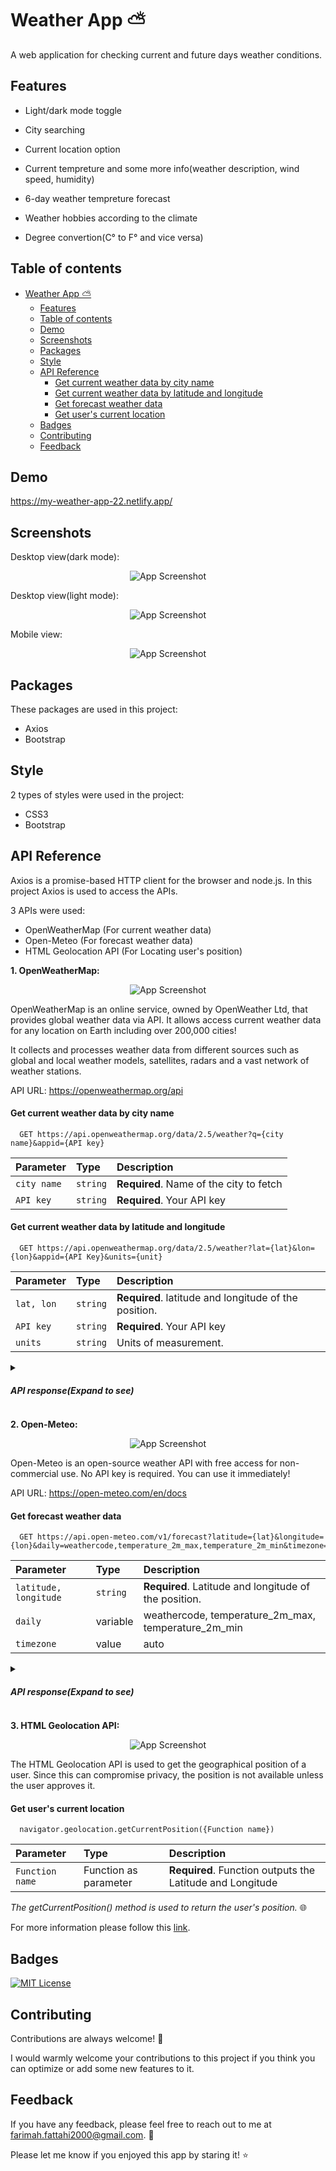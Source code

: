 
# Weather App :partly_sunny:

A web application for checking current and future days weather conditions. 
## Features

- Light/dark mode toggle

- City searching

- Current location option

- Current tempreture and some more info(weather description, wind speed, humidity)

- 6-day weather tempreture forecast

- Weather hobbies according to the climate

- Degree convertion(C° to F° and vice versa)

## Table of contents

- [Weather App :partly_sunny:](#weather-app--partly-sunny-)
  * [Features](#features)
  * [Table of contents](#table-of-contents)
  * [Demo](#demo)
  * [Screenshots](#screenshots)
  * [Packages](#packages)
  * [Style](#style)
  * [API Reference](#api-reference)
      - [Get current weather data by city name](#get-current-weather-data-by-city-name)
      - [Get current weather data by latitude and longitude](#get-current-weather-data-by-latitude-and-longitude)
      - [Get forecast weather data](#get-forecast-weather-data)
      - [Get user's current location](#get-users-current-location)
  * [Badges](#badges)
  * [Contributing](#contributing)
  * [Feedback](#feedback)

## Demo

https://my-weather-app-22.netlify.app/
## Screenshots

Desktop view(dark mode):

  <div align="center">

![App Screenshot](Dark.JPG)
  
  </div>

Desktop view(light mode):

  <div align="center">

![App Screenshot](Light.JPG)
  
  </div>

Mobile view:

  <div align="center">

![App Screenshot](Mobile.JPG)
  
  </div>

## Packages

These packages are used in this project:

- Axios
- Bootstrap
## Style
2 types of styles were used in the project:

- CSS3
- Bootstrap


## API Reference

Axios is a promise-based HTTP client for the browser and node.js. In this project Axios is used to access the APIs.

3 APIs were used:
- OpenWeatherMap (For current weather data)
- Open-Meteo (For forecast weather data)
- HTML Geolocation API (For Locating user's position)



**1. OpenWeatherMap:**
  <div align="center">

![App Screenshot](Open-weather.png)
  
  </div>

OpenWeatherMap is an online service, owned by OpenWeather Ltd, that provides global weather data via API. It allows access current weather data for any location on Earth including over 200,000 cities!

It collects and processes weather data from different sources such as global and local weather models, satellites, radars and a vast network of weather stations.

API URL: https://openweathermap.org/api

#### Get current weather data by city name

```http
  GET https://api.openweathermap.org/data/2.5/weather?q={city name}&appid={API key}
```

| Parameter | Type     | Description                |
| :-------- | :------- | :------------------------- |
|`city name`| `string` | **Required**. Name of the city to fetch  |
| `API key` | `string` | **Required**. Your API key |

#### Get current weather data by latitude and longitude

```http
  GET https://api.openweathermap.org/data/2.5/weather?lat={lat}&lon={lon}&appid={API Key}&units={unit}
```

| Parameter | Type     | Description                |
| :-------- | :------- | :------------------------- |
|`lat, lon` | `string` | **Required**. latitude and longitude of the position.  |
| `API key` | `string` | **Required**. Your API key |
|`units`    | `string` | Units of measurement.      |

<details><summary><h5>API response(Expand to see)<h5></summary>
  
```http
{
  "coord": {
    "lon": 10.99,
    "lat": 44.34
  },
  "weather": [
    {
      "id": 501,
      "main": "Rain",
      "description": "moderate rain",
      "icon": "10d"
    }
  ],
  "base": "stations",
  "main": {
    "temp": 298.48,
    "feels_like": 298.74,
    "temp_min": 297.56,
    "temp_max": 300.05,
    "pressure": 1015,
    "humidity": 64,
    "sea_level": 1015,
    "grnd_level": 933
  },
  "visibility": 10000,
  "wind": {
    "speed": 0.62,
    "deg": 349,
    "gust": 1.18
  },
  "timezone": 7200,
  "id": 3163858,
  "name": "Zocca",
  "cod": 200
}                                               
```
  </details>
  
  
**2. Open-Meteo:**
  
<div align="center">
  
![App Screenshot](Meteo-weather.png)
      
  </div>

Open-Meteo is an open-source weather API with free access for non-commercial use. No API key is required. You can use it immediately!

API URL: https://open-meteo.com/en/docs

#### Get forecast weather data

```http
  GET https://api.open-meteo.com/v1/forecast?latitude={lat}&longitude={lon}&daily=weathercode,temperature_2m_max,temperature_2m_min&timezone=auto
```

| Parameter | Type     | Description                       |
| :-------- | :------- | :-------------------------------- |
|`latitude, longitude` | `string` | **Required**. Latitude and longitude of the position.|
| `daily`   | variable | weathercode, temperature_2m_max, temperature_2m_min |
|`timezone` | value    | auto |

<details><summary><h5>API response(Expand to see)<h5></summary>
  
```http
{
"data": {
    "latitude": 51.5,
    "longitude": -0.120000124,
    "generationtime_ms": 1.2079477310180664,
    "utc_offset_seconds": 0,
    "timezone": "Europe/London",
    "timezone_abbreviation": "GMT",
    "elevation": 23,
    "daily_units": {
        "time": "iso8601",
        "weathercode": "wmo code",
        "temperature_2m_max": "°C",
        "temperature_2m_min": "°C"
    },
    "daily": {
        "time": [
            "2023-02-16",
            "2023-02-17",
            "2023-02-18",
            "2023-02-19",
            "2023-02-20",
            "2023-02-21",
            "2023-02-22"
        ],
        "weathercode": [
            61,
            3,
            3,
            3,
            3,
            3,
            3
        ],
        "temperature_2m_max": [
            13.6,
            14.2,
            14.5,
            13,
            13.8,
            14.4,
            9.2
        ],
        "temperature_2m_min": [
            8.3,
            10.2,
            9.4,
            6.8,
            7.8,
            8,
            3.2
        ]
    }
}
```
  </details>
  
  **3. HTML Geolocation API:**

  <div align="center">
    
![App Screenshot](Geolocation.png)
    
  </div>

The HTML Geolocation API is used to get the geographical position of a user. Since this can compromise privacy, the position is not available unless the user approves it.

#### Get user's current location

```
  navigator.geolocation.getCurrentPosition({Function name})
```

| Parameter | Type     | Description                |
| :-------- | :------- | :------------------------- |
|`Function name`| Function as parameter | **Required**. Function outputs the Latitude and Longitude   |

*The getCurrentPosition() method is used to return the user's position.* :globe_with_meridians:

For more information please follow this [link](https://developer.mozilla.org/en-US/docs/Web/API/Geolocation/getCurrentPosition).

## Badges


[![MIT License](https://img.shields.io/github/repo-size/farimah71/Weather-App?style=flat-square)](https://choosealicense.com/licenses/mit/)


## Contributing

Contributions are always welcome! :seedling:

I would warmly welcome your contributions to this project if you think you can optimize or add some new features to it.



## Feedback

If you have any feedback, please feel free to reach out to me at farimah.fattahi2000@gmail.com. :email:

Please let me know if you enjoyed this app by staring it! :star:

